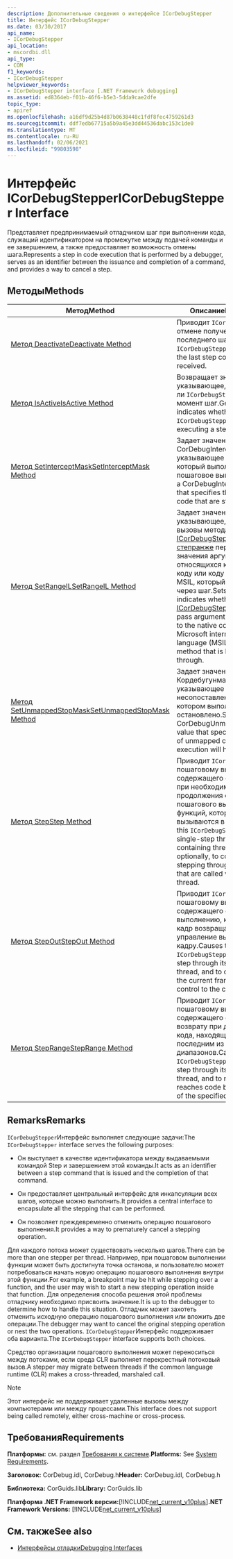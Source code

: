 ```yaml
---
description: Дополнительные сведения о интерфейсе ICorDebugStepper
title: Интерфейс ICorDebugStepper
ms.date: 03/30/2017
api_name:
- ICorDebugStepper
api_location:
- mscordbi.dll
api_type:
- COM
f1_keywords:
- ICorDebugStepper
helpviewer_keywords:
- ICorDebugStepper interface [.NET Framework debugging]
ms.assetid: ed8364eb-f01b-46f6-b5e3-5dda9cae2dfe
topic_type:
- apiref
ms.openlocfilehash: a16df9d25b4d87b0638448c1fdf8fec4759261d3
ms.sourcegitcommit: ddf7edb67715a5b9a45e3dd44536dabc153c1de0
ms.translationtype: MT
ms.contentlocale: ru-RU
ms.lasthandoff: 02/06/2021
ms.locfileid: "99803598"
---
```

# <a name="icordebugstepper-interface"></a><span data-ttu-id="1128c-103">Интерфейс ICorDebugStepper</span><span class="sxs-lookup"><span data-stu-id="1128c-103">ICorDebugStepper Interface</span></span>

<span data-ttu-id="1128c-104">Представляет предпринимаемый отладчиком шаг при выполнении кода, служащий идентификатором на промежутке между подачей команды и ее завершением, а также предоставляет возможность отмены шага.</span><span class="sxs-lookup"><span data-stu-id="1128c-104">Represents a step in code execution that is performed by a debugger, serves as an identifier between the issuance and completion of a command, and provides a way to cancel a step.</span></span>  
  
## <a name="methods"></a><span data-ttu-id="1128c-105">Методы</span><span class="sxs-lookup"><span data-stu-id="1128c-105">Methods</span></span>  
  
|<span data-ttu-id="1128c-106">Метод</span><span class="sxs-lookup"><span data-stu-id="1128c-106">Method</span></span>|<span data-ttu-id="1128c-107">Описание</span><span class="sxs-lookup"><span data-stu-id="1128c-107">Description</span></span>|  
|------------|-----------------|  
|[<span data-ttu-id="1128c-108">Метод Deactivate</span><span class="sxs-lookup"><span data-stu-id="1128c-108">Deactivate Method</span></span>](icordebugstepper-deactivate-method.md)|<span data-ttu-id="1128c-109">Приводит `ICorDebugStepper` к отмене полученной команды последнего шага.</span><span class="sxs-lookup"><span data-stu-id="1128c-109">Causes this `ICorDebugStepper` to cancel the last step command it received.</span></span>|  
|[<span data-ttu-id="1128c-110">Метод IsActive</span><span class="sxs-lookup"><span data-stu-id="1128c-110">IsActive Method</span></span>](icordebugstepper-isactive-method.md)|<span data-ttu-id="1128c-111">Возвращает значение, указывающее, выполняется ли `ICorDebugStepper` в данный момент шаг.</span><span class="sxs-lookup"><span data-stu-id="1128c-111">Gets a value that indicates whether this `ICorDebugStepper` is currently executing a step.</span></span>|  
|[<span data-ttu-id="1128c-112">Метод SetInterceptMask</span><span class="sxs-lookup"><span data-stu-id="1128c-112">SetInterceptMask Method</span></span>](icordebugstepper-setinterceptmask-method.md)|<span data-ttu-id="1128c-113">Задает значение CorDebugIntercept, указывающее типы кода, в который выполняется пошаговое выполнение.</span><span class="sxs-lookup"><span data-stu-id="1128c-113">Sets a CorDebugIntercept value that specifies the types of code that are stepped into.</span></span>|  
|[<span data-ttu-id="1128c-114">Метод SetRangeIL</span><span class="sxs-lookup"><span data-stu-id="1128c-114">SetRangeIL Method</span></span>](icordebugstepper-setrangeil-method.md)|<span data-ttu-id="1128c-115">Задает значение, указывающее, должны ли вызовы метода [ICorDebugStepper:: степранже](icordebugstepper-steprange-method.md) передавать значения аргументов, относящихся к машинному коду или коду кода на языке MSIL, который проходит через шаг.</span><span class="sxs-lookup"><span data-stu-id="1128c-115">Sets a value that indicates whether calls to [ICorDebugStepper::StepRange](icordebugstepper-steprange-method.md) pass argument values relative to the native code or to Microsoft intermediate language (MSIL) code of the method that is being stepped through.</span></span>|  
|[<span data-ttu-id="1128c-116">Метод SetUnmappedStopMask</span><span class="sxs-lookup"><span data-stu-id="1128c-116">SetUnmappedStopMask Method</span></span>](icordebugstepper-setunmappedstopmask-method.md)|<span data-ttu-id="1128c-117">Задает значение Кордебугунмаппедстоп, указывающее тип несопоставленного кода, в котором выполнение будет остановлено.</span><span class="sxs-lookup"><span data-stu-id="1128c-117">Sets a CorDebugUnmappedStop value that specifies the type of unmapped code in which execution will halt.</span></span>|  
|[<span data-ttu-id="1128c-118">Метод Step</span><span class="sxs-lookup"><span data-stu-id="1128c-118">Step Method</span></span>](icordebugstepper-step-method.md)|<span data-ttu-id="1128c-119">Приводит `ICorDebugStepper` к пошаговому вызову содержащего его потока и, при необходимости, для продолжения единого пошагового выполнения функций, которые вызываются в потоке.</span><span class="sxs-lookup"><span data-stu-id="1128c-119">Causes this `ICorDebugStepper` to single-step through its containing thread, and optionally, to continue single-stepping through functions that are called within the thread.</span></span>|  
|[<span data-ttu-id="1128c-120">Метод StepOut</span><span class="sxs-lookup"><span data-stu-id="1128c-120">StepOut Method</span></span>](icordebugstepper-stepout-method.md)|<span data-ttu-id="1128c-121">Приводит `ICorDebugStepper` к пошаговому вызову содержащего его потока и выполнению, когда текущий кадр возвращает управление вызывающему кадру.</span><span class="sxs-lookup"><span data-stu-id="1128c-121">Causes this `ICorDebugStepper` to single-step through its containing thread, and to complete when the current frame returns control to the calling frame.</span></span>|  
|[<span data-ttu-id="1128c-122">Метод StepRange</span><span class="sxs-lookup"><span data-stu-id="1128c-122">StepRange Method</span></span>](icordebugstepper-steprange-method.md)|<span data-ttu-id="1128c-123">Приводит `ICorDebugStepper` к пошаговому вызову содержащего его потока и возврату при достижении кода, находящегося за последним из указанных диапазонов.</span><span class="sxs-lookup"><span data-stu-id="1128c-123">Causes this `ICorDebugStepper` to single-step through its containing thread, and to return when it reaches code beyond the last of the specified ranges.</span></span>|  
  
## <a name="remarks"></a><span data-ttu-id="1128c-124">Remarks</span><span class="sxs-lookup"><span data-stu-id="1128c-124">Remarks</span></span>  

 <span data-ttu-id="1128c-125">`ICorDebugStepper`Интерфейс выполняет следующие задачи:</span><span class="sxs-lookup"><span data-stu-id="1128c-125">The `ICorDebugStepper` interface serves the following purposes:</span></span>  
  
- <span data-ttu-id="1128c-126">Он выступает в качестве идентификатора между выдаваемыми командой Step и завершением этой команды.</span><span class="sxs-lookup"><span data-stu-id="1128c-126">It acts as an identifier between a step command that is issued and the completion of that command.</span></span>  
  
- <span data-ttu-id="1128c-127">Он предоставляет центральный интерфейс для инкапсуляции всех шагов, которые можно выполнить.</span><span class="sxs-lookup"><span data-stu-id="1128c-127">It provides a central interface to encapsulate all the stepping that can be performed.</span></span>  
  
- <span data-ttu-id="1128c-128">Он позволяет преждевременно отменить операцию пошагового выполнения.</span><span class="sxs-lookup"><span data-stu-id="1128c-128">It provides a way to prematurely cancel a stepping operation.</span></span>  
  
 <span data-ttu-id="1128c-129">Для каждого потока может существовать несколько шагов.</span><span class="sxs-lookup"><span data-stu-id="1128c-129">There can be more than one stepper per thread.</span></span> <span data-ttu-id="1128c-130">Например, при пошаговом выполнении функции может быть достигнута точка останова, и пользователю может потребоваться начать новую операцию пошагового выполнения внутри этой функции.</span><span class="sxs-lookup"><span data-stu-id="1128c-130">For example, a breakpoint may be hit while stepping over a function, and the user may wish to start a new stepping operation inside that function.</span></span> <span data-ttu-id="1128c-131">Для определения способа решения этой проблемы отладчику необходимо присвоить значение.</span><span class="sxs-lookup"><span data-stu-id="1128c-131">It is up to the debugger to determine how to handle this situation.</span></span> <span data-ttu-id="1128c-132">Отладчик может захотеть отменить исходную операцию пошагового выполнения или вложить две операции.</span><span class="sxs-lookup"><span data-stu-id="1128c-132">The debugger may want to cancel the original stepping operation or nest the two operations.</span></span> <span data-ttu-id="1128c-133">`ICorDebugStepper`Интерфейс поддерживает оба варианта.</span><span class="sxs-lookup"><span data-stu-id="1128c-133">The `ICorDebugStepper` interface supports both choices.</span></span>  
  
 <span data-ttu-id="1128c-134">Средство организации пошагового выполнения может переноситься между потоками, если среда CLR выполняет перекрестный потоковый вызов.</span><span class="sxs-lookup"><span data-stu-id="1128c-134">A stepper may migrate between threads if the common language runtime (CLR) makes a cross-threaded, marshaled call.</span></span>  
  
> [!NOTE]
> <span data-ttu-id="1128c-135">Этот интерфейс не поддерживает удаленные вызовы между компьютерами или между процессами.</span><span class="sxs-lookup"><span data-stu-id="1128c-135">This interface does not support being called remotely, either cross-machine or cross-process.</span></span>  
  
## <a name="requirements"></a><span data-ttu-id="1128c-136">Требования</span><span class="sxs-lookup"><span data-stu-id="1128c-136">Requirements</span></span>  

 <span data-ttu-id="1128c-137">**Платформы:** см. раздел [Требования к системе](../../get-started/system-requirements.md).</span><span class="sxs-lookup"><span data-stu-id="1128c-137">**Platforms:** See [System Requirements](../../get-started/system-requirements.md).</span></span>  
  
 <span data-ttu-id="1128c-138">**Заголовок:** CorDebug.idl, CorDebug.h</span><span class="sxs-lookup"><span data-stu-id="1128c-138">**Header:** CorDebug.idl, CorDebug.h</span></span>  
  
 <span data-ttu-id="1128c-139">**Библиотека:** CorGuids.lib</span><span class="sxs-lookup"><span data-stu-id="1128c-139">**Library:** CorGuids.lib</span></span>  
  
 <span data-ttu-id="1128c-140">**Платформа .NET Framework версии:**[!INCLUDE[net_current_v10plus](../../../../includes/net-current-v10plus-md.md)]</span><span class="sxs-lookup"><span data-stu-id="1128c-140">**.NET Framework Versions:** [!INCLUDE[net_current_v10plus](../../../../includes/net-current-v10plus-md.md)]</span></span>  
  
## <a name="see-also"></a><span data-ttu-id="1128c-141">См. также</span><span class="sxs-lookup"><span data-stu-id="1128c-141">See also</span></span>

- [<span data-ttu-id="1128c-142">Интерфейсы отладки</span><span class="sxs-lookup"><span data-stu-id="1128c-142">Debugging Interfaces</span></span>](debugging-interfaces.md)
